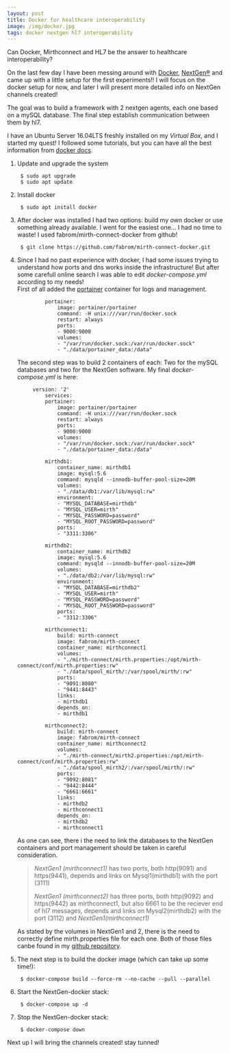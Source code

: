 ```yaml
---
layout: post
title: Docker for healthcare interoperability
image: /img/docker.jpg
tags: docker nextgen hl7 interoperability
---
```


Can Docker, Mirthconnect and HL7 be the answer to healthcare interoperability?

On the last few day I have been messing around with [Docker](https://www.docker.com/ "Docker"), [NextGen®](https://www.nextgen.com/products-and-services/integration-engine "NextGen®") and came up with a little setup for the first experiments!! I will focus on the docker setup for now, and later I will present more detailed info on NextGen channels created!

The goal was to build a framework with 2 nextgen agents, each one based on a mySQL database. The final step establish communication between them by hl7.

I have an Ubuntu Server 16.04LTS freshly installed on my *Virtual Box*, and I started my quest! I followed some tutorials, but you can have all the best information from  [docker docs](https://docs.docker.com/).

1. Update and upgrade the system

        $ sudo apt upgrade
        $ sudo apt update

2. Install docker

        $ sudo apt install docker

3. After docker was installed I had two options: build my own docker or use something already available. I went for the easiest one... I had no time to waste! I used fabrom/mirth-connect-docker from github!

        $ git clone https://github.com/fabrom/mirth-connect-docker.git

4. Since I had no past experience with docker, I had some issues trying to understand how ports and dns works inside the infrastructure! But after some carefull online search I was able to edit  _docker-compose.yml_ according to my needs!   
First of all added the [portainer](https://www.portainer.io/) container for logs and management.


                portainer:
                    image: portainer/portainer
                    command: -H unix:///var/run/docker.sock
                    restart: always
                    ports:
                    - 9000:9000
                    volumes:
                    - "/var/run/docker.sock:/var/run/docker.sock"
                    - "./data/portainer_data:/data"


    The second step was to build 2 containers of each: Two for the mySQL databases and two for the NextGen software. My final _docker-compose.yml_ is here:

            version: '2'
                services:
                portainer:
                    image: portainer/portainer
                    command: -H unix:///var/run/docker.sock
                    restart: always
                    ports:
                    - 9000:9000
                    volumes:
                    - "/var/run/docker.sock:/var/run/docker.sock"
                    - "./data/portainer_data:/data"

                mirthdb1:
                    container_name: mirthdb1
                    image: mysql:5.6
                    command: mysqld --innodb-buffer-pool-size=20M
                    volumes:
                    - "./data/db1:/var/lib/mysql:rw"
                    environment:
                    - "MYSQL_DATABASE=mirthdb"
                    - "MYSQL_USER=mirth"
                    - "MYSQL_PASSWORD=password"
                    - "MYSQL_ROOT_PASSWORD=password"
                    ports:
                    - "3311:3306"

                mirthdb2:
                    container_name: mirthdb2
                    image: mysql:5.6
                    command: mysqld --innodb-buffer-pool-size=20M
                    volumes:
                    - "./data/db2:/var/lib/mysql:rw"
                    environment:
                    - "MYSQL_DATABASE=mirthdb2"
                    - "MYSQL_USER=mirth"
                    - "MYSQL_PASSWORD=password"
                    - "MYSQL_ROOT_PASSWORD=password"
                    ports:
                    - "3312:3306"

                mirthconnect1:
                    build: mirth-connect
                    image: fabrom/mirth-connect
                    container_name: mirthconnect1
                    volumes:
                    - "./mirth-connect/mirth.properties:/opt/mirth-connect/conf/mirth.properties:rw"
                    - "./data/spool_mirth/:/var/spool/mirth/:rw"
                    ports:
                    - "9091:8080"
                    - "9441:8443"
                    links:
                    - mirthdb1
                    depends_on:
                    - mirthdb1

                mirthconnect2:
                    build: mirth-connect
                    image: fabrom/mirth-connect
                    container_name: mirthconnect2
                    volumes:
                    - "./mirth-connect/mirth2.properties:/opt/mirth-connect/conf/mirth.properties:rw"
                    - "./data/spool_mirth2/:/var/spool/mirth/:rw"
                    ports:
                    - "9092:8081"
                    - "9442:8444"
                    - "6661:6661"
                    links:
                    - mirthdb2
                    - mirthconnect1
                    depends_on:
                    - mirthdb2
                    - mirthconnect1

    As one can see, there i the need to link the databases to the NextGen containers and port management should be taken in careful consideration.

    > *NextGen1 (mirthconnect1)* has two ports, both http(9091) and https(9441), depends and links on Mysql1(mirthdb1) with the port (3111)   
    >   
    > *NextGen1 (mirthconnect2)* has three ports, both http(9092) and https(9442) as mirthconnect1, but also 6661 to be the reciever end of hl7 messages, depends and links on Mysql2(mirthdb2) with the port (3112) and *NextGen1(mirthconnect1)*

    As stated by the volumes in NextGen1 and 2, there is the need to correctly define mirth.properties file for each one. Both of those files canbe found in my [github repository](https://github.com/hpeixoto/mirth-connect-docker).

5. The next step is to build the docker image (which can take up some time!):

        $ docker-compose build --force-rm --no-cache --pull --parallel

6. Start the NextGen-docker stack:

        $ docker-compose up -d

7. Stop the NextGen-docker stack:

        $ docker-compose down

Next up I will bring the channels created! stay tunned!
